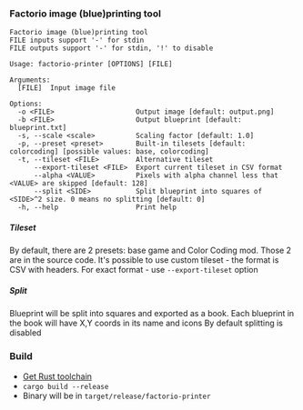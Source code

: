 ### Factorio image (blue)printing tool
```
Factorio image (blue)printing tool
FILE inputs support '-' for stdin
FILE outputs support '-' for stdin, '!' to disable

Usage: factorio-printer [OPTIONS] [FILE]

Arguments:
  [FILE]  Input image file

Options:
  -o <FILE>                    Output image [default: output.png]
  -b <FILE>                    Output blueprint [default: blueprint.txt]
  -s, --scale <scale>          Scaling factor [default: 1.0]
  -p, --preset <preset>        Built-in tilesets [default: colorcoding] [possible values: base, colorcoding]
  -t, --tileset <FILE>         Alternative tileset
      --export-tileset <FILE>  Export current tileset in CSV format
      --alpha <VALUE>          Pixels with alpha channel less that <VALUE> are skipped [default: 128]
      --split <SIDE>           Split blueprint into squares of <SIDE>^2 size. 0 means no splitting [default: 0]
  -h, --help                   Print help
```

##### Tileset
By default, there are 2 presets: base game and Color Coding mod. 
Those 2 are in the source code. 
It's possible to use custom tileset - the format is CSV with headers. 
For exact format - use `--export-tileset` option

##### Split
Blueprint will be split into squares and exported as a book. 
Each blueprint in the book will have X,Y coords in its name and icons
By default splitting is disabled

### Build
* [Get Rust toolchain](https://www.rust-lang.org/tools/install)
* `cargo build --release`
* Binary will be in `target/release/factorio-printer`
